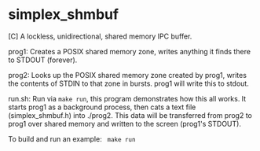 # simplex_shmbuf
[C] A lockless, unidirectional, shared memory IPC buffer.

prog1: Creates a POSIX shared memory zone, writes anything it
       finds there to STDOUT (forever).

prog2: Looks up the POSIX shared memory zone created by prog1,
       writes the contents of STDIN to that zone in bursts.
       prog1 will write this to stdout.

run.sh: Run via `make run`, this program demonstrates how this
        all works. It starts prog1 as a background process,
        then cats a text file (simplex_shmbuf.h) into ./prog2.
        This data will be transferred from prog2 to prog1 over
        shared memory and written to the screen (prog1's STDOUT).

To build and run an example:
<code>
make run
</code>
